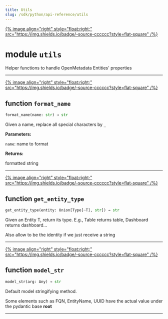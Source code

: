 ```yaml
---
title: Utils
slug: /sdk/python/api-reference/utils
---
```




[{% image align="right" style="float:right;" src="https://img.shields.io/badge/-source-cccccc?style=flat-square" /%}](https://github.com/open-metadata/OpenMetadata/tree/main/ingestion/src/metadata/ingestion/ometa/utils.py#L0")

# module `utils`
Helper functions to handle OpenMetadata Entities' properties 


---

[{% image align="right" style="float:right;" src="https://img.shields.io/badge/-source-cccccc?style=flat-square" /%}](https://github.com/open-metadata/OpenMetadata/tree/main/ingestion/src/metadata/ingestion/ometa/utils.py#L24")

## function `format_name`

```python
format_name(name: str) → str
```

Given a name, replace all special characters by `_` 

**Parameters:**

`name`: name to format 

**Returns:**

formatted string 


---

[{% image align="right" style="float:right;" src="https://img.shields.io/badge/-source-cccccc?style=flat-square" /%}](https://github.com/open-metadata/OpenMetadata/tree/main/ingestion/src/metadata/ingestion/ometa/utils.py#L35")

## function `get_entity_type`

```python
get_entity_type(entity: Union[Type[~T], str]) → str
```

Given an Entity T, return its type. E.g., Table returns table, Dashboard returns dashboard... 

Also allow to be the identity if we just receive a string 


---

[{% image align="right" style="float:right;" src="https://img.shields.io/badge/-source-cccccc?style=flat-square" /%}](https://github.com/open-metadata/OpenMetadata/tree/main/ingestion/src/metadata/ingestion/ometa/utils.py#L64")

## function `model_str`

```python
model_str(arg: Any) → str
```

Default model stringifying method. 

Some elements such as FQN, EntityName, UUID have the actual value under the pydantic base __root__ 




---



